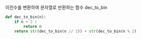 이진수를 변환하여 문자열로 반환하는 함수 dec_to_bin

```py
def dec_to_bin(n):
    if n < 2 :
        return n
    return str(dec_to_bin(n // 2)) + str(dec_to_bin(n % 2)
```


